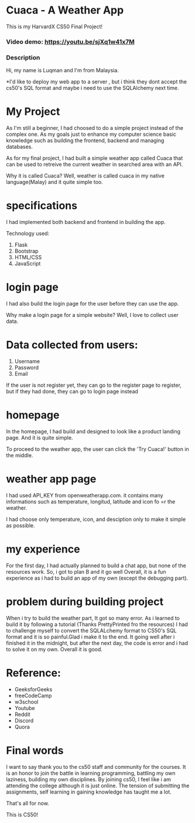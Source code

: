 # Cuaca - A Weather App
This is my HarvardX CS50 Final Project!

### Video demo: https://youtu.be/sjXq1w41x7M

### Description

Hi, my name is Luqman and I'm from Malaysia.

*I'd like to deploy my web app to a server , but i think they dont accept the cs50's SQL format
and maybe i need to use the SQLAlchemy next time.

# My Project

As I'm still a beginner, I had choosed to do a simple project instead of the complex one.
As my goals just to enhance my computer science basic knowledge such as building the frontend, backend and managing databases.

As for my final project, I had built a simple weather app called Cuaca that can be used to retreive the current
weather in searched area with an API.

Why it is called Cuaca?
Well, weather is called cuaca in my native language(Malay) and it quite simple too.

# specifications

I had implemented both backend and frontend in building the app.

Technology used:
1. Flask
2. Bootstrap
3. HTML/CSS
4. JavaScript

# login page

I had also build the login page for the user before they can use the app.

Why make a login page for a simple website?
Well, I love to collect user data.

# Data collected from users:
1. Username
2. Password
3. Email

If the user is not register yet, they can go to the register page to register, but if they had done,
they can go to login page instead

# homepage

In the homepage, I had build and designed to look like a product landing page.
And it is quite simple.

To proceed to the weather app, the user can click the 'Try Cuaca!' button in the middle.

# weather app page

I had used API_KEY from openweatherapp.com.
it contains many informations such as temperature, longitud, latitude and icon fo =r the weather.

I had choose only temperature, icon, and desciption only to make it simple as possible.

# my experience

For the first day, I had actually planned to build a chat app, but none of the resources work.
So, i got to plan B and it go well
Overall, it is a fun experience as i had to build an app of my own (except the debugging part).

# problem during building project

When i try to build the weather part, It got so many error. As i learned to build it by following a tutorial (Thanks PrettyPrinted fro the resources)
I had to challenge myself to convert the SQLALchemy format to CS50's SQL format and it is so painful.Glad i make it to the end.
It going well after i finished it in the midnight, but after the next day,
the code is error and i had to solve it on my own.
Overall it is good.

# Reference:
- GeeksforGeeks
- freeCodeCamp
- w3school
- Youtube
- Reddit
- Discord
- Quora

# Final words
I want to say thank you to the cs50 staff and community for the courses.
It is an honor to join the battle in learning programming, battling my own laziness, building my own disciplines.
By joining cs50, I feel like i am attending the college although it is just online.
The tension of submitting the assignments, self learning in gaining knowledge has taught me a lot.





That's all for now.





This is CS50!

